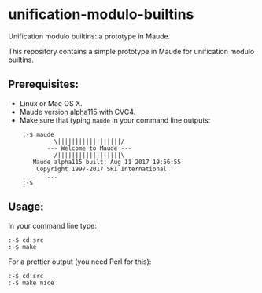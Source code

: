 # unification-modulo-builtins
Unification modulo builtins: a prototype in Maude.

This repository contains a simple prototype in Maude for unification
modulo builtins.

## Prerequisites:

* Linux or Mac OS X.
* Maude version alpha115 with CVC4.
* Make sure that typing `maude` in your command line outputs:

```
	:-$ maude
		     \||||||||||||||||||/
		   --- Welcome to Maude ---
		     /||||||||||||||||||\
	   Maude alpha115 built: Aug 11 2017 19:56:55
	    Copyright 1997-2017 SRI International
		   ...
	:-$ 
```

## Usage:

In your command line type:

	:-$ cd src
	:-$ make
	
For a prettier output (you need Perl for this):
	
	:-$ cd src
	:-$ make nice

